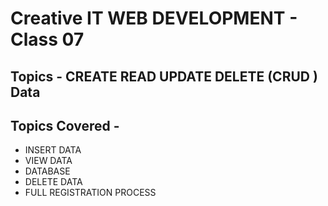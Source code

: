# Creative IT WEB DEVELOPMENT - Class 07

## Topics - CREATE READ UPDATE DELETE (CRUD ) Data 

## Topics Covered - 

* INSERT DATA
* VIEW DATA
* DATABASE 
* DELETE DATA
* FULL REGISTRATION PROCESS



